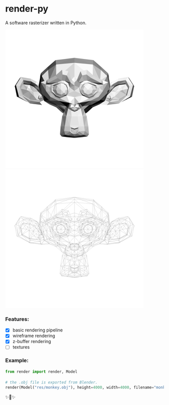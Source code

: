 # render-py

A software rasterizer written in Python.

<img alt="zbuffer corrected" src="./res/monkey_zbuffer.png" alt="monkey" width="440"> <img alt="wireframe" src="./res/monkey_wireframe.png" alt="monkey" width="440">

### Features:

- [x] basic rendering pipeline
- [x] wireframe rendering
- [x] z-buffer rendering
- [ ] textures

### Example:

```python
from render import render, Model

# the .obj file is exported from Blender.
render(Model("res/monkey.obj"), height=4000, width=4000, filename="monkey.png")
```

✨🍰✨
